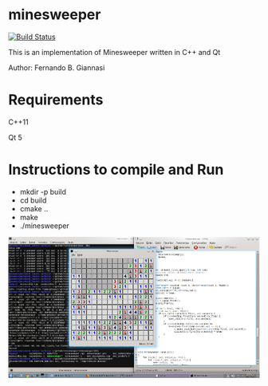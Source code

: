# minesweeper
[![Build Status](https://travis-ci.org/phoemur/minesweeper.svg?branch=master)](https://travis-ci.org/phoemur/minesweeper)

This is an implementation of Minesweeper written in C++ and Qt

Author: Fernando B. Giannasi

# Requirements
C++11

Qt 5

# Instructions to compile and Run

 * mkdir -p build
 * cd build
 * cmake ..
 * make
 * ./minesweeper

![](screenshot.png)
    
